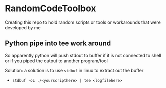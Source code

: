 # RandomCodeToolbox

Creating this repo to hold random scripts or tools or workarounds that were developed by me


## Python pipe into tee work around
So apparently python will push stdout to buffer if it is not connected to shell or if you piped the output to another program/tool

Solution:
a solution is to use ```stdbuf``` in linux to extract out the buffer
- ```stdbuf -oL ./<yourscripthere> | tee <logfilehere>```